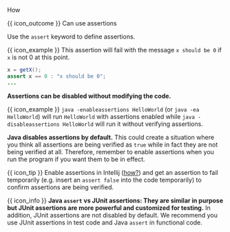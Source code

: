 <span id="title">How</span>

<span id="prereqs"></span>

<span id="outcomes">{{ icon_outcome }} Can use assertions</span>

<div id="body">

Use the `assert` keyword to define assertions.

<box>

{{ icon_example }} This assertion will fail with the message `x should be 0` if `x` is not 0 at this point.

```java
x = getX();
assert x == 0 : "x should be 0";
...
```

</box>

**Assertions can be disabled without modifying the code.**

<box>

{{ icon_example }} `java -enableassertions HelloWorld` (or `java -ea HelloWorld`) will run `HelloWorld` with assertions enabled while `java -disableassertions HelloWorld` will run it without verifying assertions.

</box>


<box type="important">

**Java disables assertions by default.** This could create a situation where you think all assertions are being verified as `true` while in fact they are not being verified at all. Therefore, remember to enable assertions when you run the program if you want them to be in effect.

</box>

{{ icon_tip }} Enable assertions in Intellij ([how?](https://stackoverflow.com/questions/18168257/where-to-add-compiler-options-like-ea-in-intellij-idea)) and get an assertion to fail temporarily (e.g. insert an `assert false` into the code temporarily) to confirm assertions are being verified.

{{ icon_info }} **Java `assert` vs JUnit assertions: They are similar in purpose but JUnit assertions are more powerful and customized for testing.** In addition, JUnit assertions are not disabled by default. We recommend you use JUnit assertions in test code and Java `assert` in functional code.

</div>

<div id="extras">
  <include src="resources.md" />
</div>